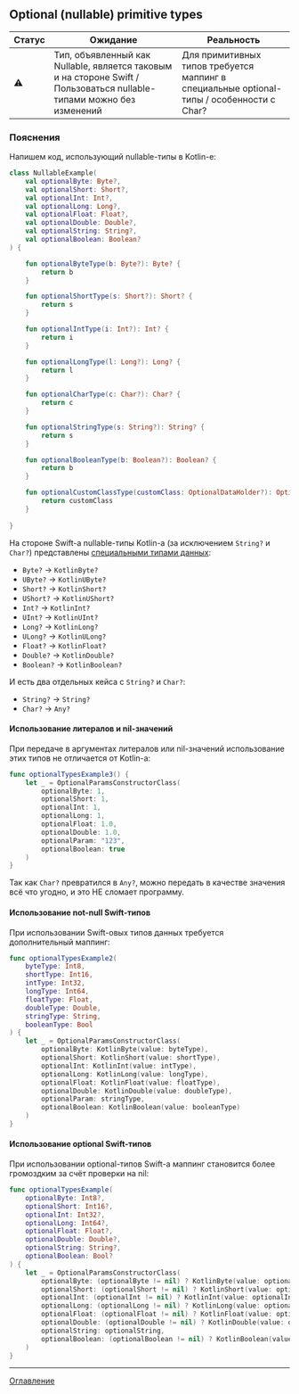 ## Optional (nullable) primitive types

| Статус    | Ожидание                                                                                                              | Реальность                                                                                |
| --------- | --------------------------------------------------------------------------------------------------------------------- | ----------------------------------------------------------------------------------------- |
| :warning: | Тип, объявленный как Nullable, является таковым и на стороне Swift / Пользоваться nullable-типами можно без изменений | Для примитивных типов требуется маппинг в специальные optional-типы / особенности с Char? |

### Пояснения

Напишем код, использующий nullable-типы в Kotlin-е:

```kotlin
class NullableExample(
    val optionalByte: Byte?,
    val optionalShort: Short?,
    val optionalInt: Int?,
    val optionalLong: Long?,
    val optionalFloat: Float?,
    val optionalDouble: Double?,
    val optionalString: String?,
    val optionalBoolean: Boolean?
) {

    fun optionalByteType(b: Byte?): Byte? {
        return b
    }

    fun optionalShortType(s: Short?): Short? {
        return s
    }

    fun optionalIntType(i: Int?): Int? {
        return i
    }

    fun optionalLongType(l: Long?): Long? {
        return l
    }

    fun optionalCharType(c: Char?): Char? {
        return c
    }

    fun optionalStringType(s: String?): String? {
        return s
    }

    fun optionalBooleanType(b: Boolean?): Boolean? {
        return b
    }

    fun optionalCustomClassType(customClass: OptionalDataHolder?): OptionalDataHolder? {
        return customClass
    }
    
}
```

На стороне Swift-а nullable-типы Kotlin-а (за исключением `String?` и `Char?`) 
представлены [специальными типами данных](https://kotlinlang.org/docs/apple-framework.html#kotlin-numbers-and-nsnumber):

- `Byte?` -> `KotlinByte?`
- `UByte?` -> `KotlinUByte?`
- `Short?` -> `KotlinShort?`
- `UShort?` -> `KotlinUShort?`
- `Int?` -> `KotlinInt?`
- `UInt?` -> `KotlinUInt?`
- `Long?` -> `KotlinLong?`
- `ULong?` -> `KotlinULong?`
- `Float?` -> `KotlinFloat?`
- `Double?` -> `KotlinDouble?`
- `Boolean?` -> `KotlinBoolean?`

И есть два отдельных кейса с `String?` и `Char?`:

- `String?` -> `String?`
- `Char?` -> `Any?`

#### Использование литералов и nil-значений

При передаче в аргументах литералов или nil-значений использование этих типов не отличается от Kotlin-а:

```swift
func optionalTypesExample3() {
    let _ = OptionalParamsConstructorClass(
        optionalByte: 1,
        optionalShort: 1,
        optionalInt: 1,
        optionalLong: 1,
        optionalFloat: 1.0,
        optionalDouble: 1.0,
        optionalParam: "123",
        optionalBoolean: true
    )
}
```

Так как `Char?` превратился в `Any?`, можно передать в качестве значения всё что угодно, 
и это НЕ сломает программу.

#### Использование not-null Swift-типов

При использовании Swift-овых типов данных требуется дополнительный маппинг:

```swift
func optionalTypesExample2(
    byteType: Int8,
    shortType: Int16,
    intType: Int32,
    longType: Int64,
    floatType: Float,
    doubleType: Double,
    stringType: String,
    booleanType: Bool
) {
    let _ = OptionalParamsConstructorClass(
        optionalByte: KotlinByte(value: byteType),
        optionalShort: KotlinShort(value: shortType),
        optionalInt: KotlinInt(value: intType),
        optionalLong: KotlinLong(value: longType),
        optionalFloat: KotlinFloat(value: floatType),
        optionalDouble: KotlinDouble(value: doubleType),
        optionalParam: stringType,
        optionalBoolean: KotlinBoolean(value: booleanType)
    )
}
```

#### Использование optional Swift-типов

При использовании optional-типов Swift-а маппинг становится более громоздким за счёт проверки на nil:

```swift
func optionalTypesExample(
    optionalByte: Int8?,
    optionalShort: Int16?,
    optionalInt: Int32?,
    optionalLong: Int64?,
    optionalFloat: Float?,
    optionalDouble: Double?,
    optionalString: String?,
    optionalBoolean: Bool?
) {
    let _ = OptionalParamsConstructorClass(
        optionalByte: (optionalByte != nil) ? KotlinByte(value: optionalByte!) : nil,
        optionalShort: (optionalShort != nil) ? KotlinShort(value: optionalShort!) : nil,
        optionalInt: (optionalInt != nil) ? KotlinInt(value: optionalInt!) : nil,
        optionalLong: (optionalLong != nil) ? KotlinLong(value: optionalLong!) : nil,
        optionalFloat: (optionalFloat != nil) ? KotlinFloat(value: optionalFloat!) : nil,
        optionalDouble: (optionalDouble != nil) ? KotlinDouble(value: optionalDouble!) : nil,
        optionalString: optionalString,
        optionalBoolean: (optionalBoolean != nil) ? KotlinBoolean(value: optionalBoolean!) : nil,
    )
}
```

---
[Оглавление](/README.md)